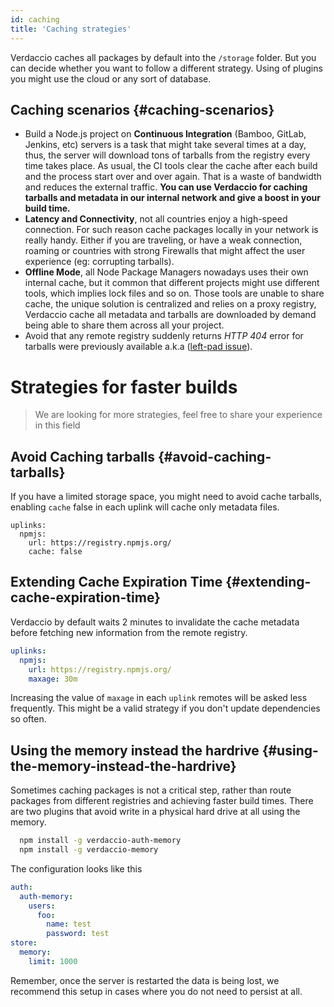 ```yaml
---
id: caching
title: 'Caching strategies'
---
```


Verdaccio caches all packages by default into the `/storage` folder. But you can decide whether you want to follow
a different strategy. Using of plugins you might use the cloud or any sort of database.

## Caching scenarios {#caching-scenarios}

- Build a Node.js project on **Continuous Integration** (Bamboo, GitLab, Jenkins, etc) servers is a task that might take several times at a day, thus, the server will download tons of tarballs from the registry every time takes place. As usual, the CI tools clear the cache after each build and the process start over and over again. That is a waste of bandwidth and reduces the external traffic.
  **You can use Verdaccio for caching tarballs and metadata in our internal network and give a boost in your build time.**
- **Latency and Connectivity**, not all countries enjoy a high-speed connection. For such reason cache packages locally in your network
  is really handy. Either if you are traveling, or have a weak connection, roaming or countries with strong Firewalls that might affect the user experience (eg: corrupting tarballs).
- **Offline Mode**, all Node Package Managers nowadays uses their own internal cache, but it common that different projects might use
  different tools, which implies lock files and so on. Those tools are unable to share cache, the unique solution is centralized and relies on
  a proxy registry, Verdaccio cache all metadata and tarballs are downloaded by demand being able to share them across all your project.
- Avoid that any remote registry suddenly returns _HTTP 404_ error for tarballs were previously available a.k.a ([left-pad issue](https://www.theregister.co.uk/2016/03/23/npm_left_pad_chaos/)).

# Strategies for faster builds

> We are looking for more strategies, feel free to share your experience in this field

## Avoid Caching tarballs {#avoid-caching-tarballs}

If you have a limited storage space, you might need to avoid cache tarballs, enabling `cache` false in each
uplink will cache only metadata files.

```
uplinks:
  npmjs:
    url: https://registry.npmjs.org/
    cache: false
```

## Extending Cache Expiration Time {#extending-cache-expiration-time}

Verdaccio by default waits 2 minutes to invalidate the cache metadata before fetching new information from the remote registry.

```yaml
uplinks:
  npmjs:
    url: https://registry.npmjs.org/
    maxage: 30m
```

Increasing the value of `maxage` in each `uplink` remotes will be asked less frequently. This might be a valid strategy if
you don't update dependencies so often.

## Using the memory instead the hardrive {#using-the-memory-instead-the-hardrive}

Sometimes caching packages is not a critical step, rather than route packages from different registries and achieving
faster build times. There are two plugins that avoid write in a physical hard drive at all using the memory.

```bash
  npm install -g verdaccio-auth-memory
  npm install -g verdaccio-memory
```

The configuration looks like this

```yaml
auth:
  auth-memory:
    users:
      foo:
        name: test
        password: test
store:
  memory:
    limit: 1000
```

Remember, once the server is restarted the data is being lost, we recommend this setup in cases where you do not
need to persist at all.
